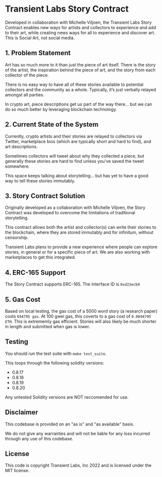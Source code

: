 # Transient Labs Story Contract
Developed in collaboration with Michelle Viljoen, the Transient Labs Story Contract enables new ways for artists and collectors to experience and add to their art, while creating news ways for all to experience and discover art. This is Social Art, not social media.

## 1. Problem Statement
Art has so much more to it than just the piece of art itself. There is the story of the artist, the inspiration behind the piece of art, and the story from each collector of the piece.

There is no easy way to have all of these stories available to potential collectors and the community as a whole. Typically, it’s just verbally relayed amongst all parties.

In crypto art, piece descriptions get us part of the way there… but we can do so much better by leveraging blockchain technology.

## 2. Current State of the System
Currently, crypto artists and their stories are relayed to collectors via Twitter, marketplace bios (which are typically short and hard to find), and art descriptions.

Sometimes collectors will tweet about why they collected a piece, but generally these stories are hard to find unless you’ve saved the tweet somewhere.

This space keeps talking about storytelling… but has yet to have a good way to tell these stories immutably.

## 3. Story Contract Solution
Originally developed as a collaboration with Michelle Viljoen, the Story Contract was developed to overcome the limitations of traditional storytelling.

This contract allows both the artist and collector(s) can write their stories to the blockchain, where they are stored immutably and for infinitum, without censorship. 

Transient Labs plans to provide a new experience where people can explore stories, in general or for a specific piece of art. We are also working with marketplaces to get this integrated.

## 4. ERC-165 Support
The Story Contract supports ERC-165. The Interface ID is `0xd23ecb9`

## 5. Gas Cost
Based on local testing, the gas cost of a 5000 word story (a research paper) costs `694795 gas`. At 100 gwei gas, this coverts to a gas cost of `0.0694795 ETH`. This is extrememly gas efficient. Stories will also likely be much shorter in length and submitted when gas is lower.

## Testing
You should run the test suite with `make test_suite`. 

This loops through the following solidity versions:
- 0.8.17
- 0.8.18
- 0.8.19
- 0.8.20

Any untested Solidity versions are NOT reccomended for use.

## Disclaimer
This codebase is provided on an "as is" and "as available" basis.

We do not give any warranties and will not be liable for any loss incurred through any use of this codebase.

## License
This code is copyright Transient Labs, Inc 2022 and is licensed under the MIT license.